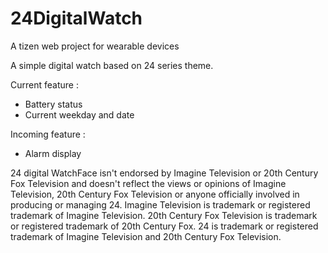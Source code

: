# 24DigitalWatch
A tizen web project for wearable devices

A simple digital watch based on 24 series theme.

Current feature :
- Battery status
- Current weekday and date

Incoming feature :
- Alarm display

24 digital WatchFace isn't endorsed by Imagine Television or 20th Century Fox Television and doesn't reflect the views or opinions of Imagine Television, 20th Century Fox Television or anyone officially involved in producing or managing 24.
Imagine Television is trademark or registered trademark of Imagine Television.
20th Century Fox Television is trademark or registered trademark of 20th Century Fox.
24 is trademark or registered trademark of Imagine Television and 20th Century Fox Television.
